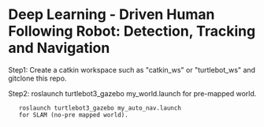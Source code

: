 # Deep Learning - Driven Human Following Robot: Detection, Tracking and Navigation

Step1: Create a catkin workspace such as "catkin_ws" or "turtlebot_ws" and gitclone this repo.


Step2: roslaunch turtlebot3_gazebo my_world.launch 
       for pre-mapped world.
       
       roslaunch turtlebot3_gazebo my_auto_nav.launch
       for SLAM (no-pre mapped world). 
